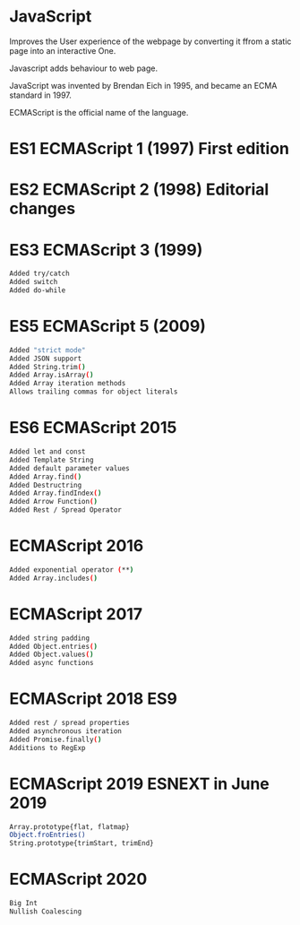 # JavaScript
 Improves the User experience of the webpage by converting it ffrom a static page into an interactive One.

 Javascript adds behaviour to web page.

 JavaScript was invented by Brendan Eich in 1995, and became an ECMA standard in 1997.

 ECMAScript is the official name of the language.


# ES1	ECMAScript 1 (1997)	First edition

# ES2	ECMAScript 2 (1998)	Editorial changes

# ES3	ECMAScript 3 (1999)	
```bash
Added try/catch
Added switch
Added do-while
```
# ES5	ECMAScript 5 (2009)
```bash
Added "strict mode"
Added JSON support
Added String.trim()
Added Array.isArray()
Added Array iteration methods
Allows trailing commas for object literals
```
# ES6	ECMAScript 2015
```bash
Added let and const
Added Template String
Added default parameter values
Added Array.find()
Added Destructring
Added Array.findIndex()
Added Arrow Function()
Added Rest / Spread Operator
```
# ECMAScript 2016
```bash
Added exponential operator (**)
Added Array.includes()
```
# ECMAScript 2017
```bash
Added string padding
Added Object.entries()
Added Object.values()
Added async functions
```
# ECMAScript 2018 ES9
```bash
Added rest / spread properties
Added asynchronous iteration
Added Promise.finally()
Additions to RegExp
```
# ECMAScript 2019 ESNEXT in June 2019
```bash
Array.prototype{flat, flatmap}
Object.froEntries()
String.prototype{trimStart, trimEnd}
```
# ECMAScript 2020
```bash
Big Int
Nullish Coalescing
```
